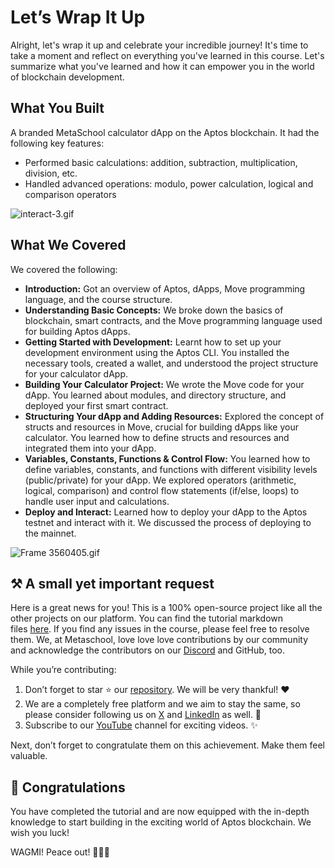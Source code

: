 # Let’s Wrap It Up

Alright, let's wrap it up and celebrate your incredible journey! It's time to take a moment and reflect on everything you've learned in this course. Let's summarize what you've learned and how it can empower you in the world of blockchain development.

## What You Built

A branded MetaSchool calculator dApp on the Aptos blockchain. It had the following key features:

- Performed basic calculations: addition, subtraction, multiplication, division, etc.
- Handled advanced operations: modulo, power calculation, logical and comparison operators

![interact-3.gif](https://github.com/0xmetaschool/Learning-Projects/blob/main/assests_for_all/aptos-c2-building-on-aptos-assets/Let%E2%80%99s%20Wrap%20It%20Up/interact-3.gif?raw=true)

## What We Covered

We covered the following:

- **Introduction:** Got an overview of Aptos, dApps, Move programming language, and the course structure.
- **Understanding Basic Concepts:** We broke down the basics of blockchain, smart contracts, and the Move programming language used for building Aptos dApps.
- **Getting Started with Development:** Learnt how to set up your development environment using the Aptos CLI. You installed the necessary tools, created a wallet, and understood the project structure for your calculator dApp.
- **Building Your Calculator Project:** We wrote the Move code for your dApp. You learned about modules, and directory structure, and deployed your first smart contract.
- **Structuring Your dApp and Adding Resources:** Explored the concept of structs and resources in Move, crucial for building dApps like your calculator. You learned how to define structs and resources and integrated them into your dApp.
- **Variables, Constants, Functions & Control Flow:** You learned how to define variables, constants, and functions with different visibility levels (public/private) for your dApp. We explored operators (arithmetic, logical, comparison) and control flow statements (if/else, loops) to handle user input and calculations.
- **Deploy and Interact:** Learned how to deploy your dApp to the Aptos testnet and interact with it. We discussed the process of deploying to the mainnet.

![Frame 3560405.gif](https://github.com/0xmetaschool/Learning-Projects/blob/main/assests_for_all/aptos-c2-building-on-aptos-assets/Let%E2%80%99s%20Wrap%20It%20Up/Frame_3560405.gif?raw=true)

## ⚒️ A small yet important request

Here is a great news for you! This is a 100% open-source project like all the other projects on our platform. You can find the tutorial markdown files [here](https://github.com/0xmetaschool/Learning-Projects). If you find any issues in the course, please feel free to resolve them. We, at Metaschool, love love love contributions by our community and acknowledge the contributors on our [Discord](https://discord.com/invite/vbVMUwXWgc) and GitHub, too.

While you’re contributing:

1. Don’t forget to star ⭐️ our [repository](https://github.com/0xmetaschool/Learning-Projects). We will be very thankful! ❤️
2. We are a completely free platform and we aim to stay the same, so please consider following us on [X](https://bit.ly/stacks-course) and [LinkedIn](https://bit.ly/stacks-course-linkedin) as well. 🫶
3. Subscribe to our [YouTube](https://www.youtube.com/@0xmetaschool) channel for exciting videos. ✨

Next, don’t forget to congratulate them on this achievement. Make them feel valuable.

## 🎊 Congratulations

You have completed the tutorial and are now equipped with the in-depth knowledge to start building in the exciting world of Aptos blockchain. We wish you luck!

WAGMI! Peace out! ✌🏻🔮